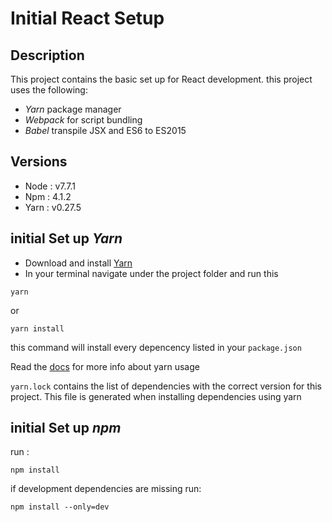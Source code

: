 # Initial React Setup

## Description
This project contains the basic set up for React development. this project uses the following:
* *Yarn* package manager
* *Webpack* for script bundling
* *Babel* transpile JSX and ES6 to ES2015
## Versions
* Node       : v7.7.1
* Npm        : 4.1.2
* Yarn       : v0.27.5

## initial Set up *Yarn*

* Download and install [Yarn](https://yarnpkg.com/en/)
* In your terminal navigate under the project folder and run this 
```
yarn
```
or
```
yarn install
```
this command will install every depencency listed in your `package.json`

Read the [docs](https://yarnpkg.com/en/docs/usage) for more info about yarn usage

`yarn.lock` contains the list of dependencies with the correct version for this project. This file is generated when installing dependencies using yarn

## initial Set up *npm*
run :
```
npm install
```
if development dependencies are missing run:
```
npm install --only=dev
```